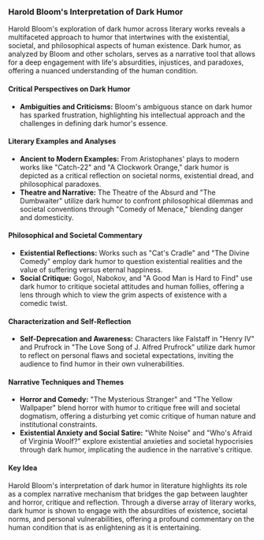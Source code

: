 ### Harold Bloom's Interpretation of Dark Humor

Harold Bloom's exploration of dark humor across literary works reveals a multifaceted approach to humor that intertwines with the existential, societal, and philosophical aspects of human existence. Dark humor, as analyzed by Bloom and other scholars, serves as a narrative tool that allows for a deep engagement with life's absurdities, injustices, and paradoxes, offering a nuanced understanding of the human condition.

#### Critical Perspectives on Dark Humor
- **Ambiguities and Criticisms:** Bloom's ambiguous stance on dark humor has sparked frustration, highlighting his intellectual approach and the challenges in defining dark humor's essence.
  
#### Literary Examples and Analyses
- **Ancient to Modern Examples:** From Aristophanes' plays to modern works like "Catch-22" and "A Clockwork Orange," dark humor is depicted as a critical reflection on societal norms, existential dread, and philosophical paradoxes.
- **Theatre and Narrative:** The Theatre of the Absurd and "The Dumbwaiter" utilize dark humor to confront philosophical dilemmas and societal conventions through "Comedy of Menace," blending danger and domesticity.

#### Philosophical and Societal Commentary
- **Existential Reflections:** Works such as "Cat's Cradle" and "The Divine Comedy" employ dark humor to question existential realities and the value of suffering versus eternal happiness.
- **Social Critique:** Gogol, Nabokov, and "A Good Man is Hard to Find" use dark humor to critique societal attitudes and human follies, offering a lens through which to view the grim aspects of existence with a comedic twist.

#### Characterization and Self-Reflection
- **Self-Deprecation and Awareness:** Characters like Falstaff in "Henry IV" and Prufrock in "The Love Song of J. Alfred Prufrock" utilize dark humor to reflect on personal flaws and societal expectations, inviting the audience to find humor in their own vulnerabilities.

#### Narrative Techniques and Themes
- **Horror and Comedy:** "The Mysterious Stranger" and "The Yellow Wallpaper" blend horror with humor to critique free will and societal dogmatism, offering a disturbing yet comic critique of human nature and institutional constraints.
- **Existential Anxiety and Social Satire:** "White Noise" and "Who's Afraid of Virginia Woolf?" explore existential anxieties and societal hypocrisies through dark humor, implicating the audience in the narrative's critique.

#### Key Idea
Harold Bloom's interpretation of dark humor in literature highlights its role as a complex narrative mechanism that bridges the gap between laughter and horror, critique and reflection. Through a diverse array of literary works, dark humor is shown to engage with the absurdities of existence, societal norms, and personal vulnerabilities, offering a profound commentary on the human condition that is as enlightening as it is entertaining.